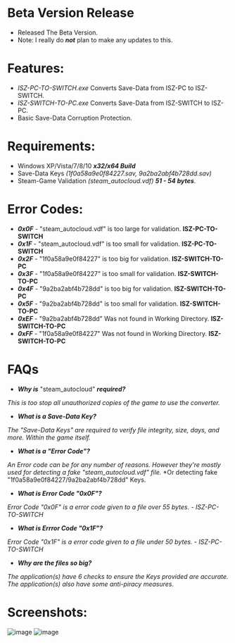 # Beta Version Release
- Released The Beta Version.
- Note: I really do ***not*** plan to make any updates to this.

# Features:
- *ISZ-PC-TO-SWITCH.exe* Converts Save-Data from ISZ-PC to ISZ-SWITCH.
- *ISZ-SWITCH-TO-PC.exe* Converts Save-Data from ISZ-SWITCH to ISZ-PC.
- Basic Save-Data Corruption Protection.

# Requirements:
- Windows XP/Vista/7/8/10 ***x32/x64 Build***
- Save-Data Keys *(1f0a58a9e0f84227.sav, 9a2ba2abf4b728dd.sav)*
- Steam-Game Validation *(steam_autocloud.vdf)* ***51 - 54 bytes***.

# Error Codes:
- ***0x0F*** - "steam_autocloud.vdf" is too large for validation. **ISZ-PC-TO-SWITCH**
- ***0x1F*** - "steam_autocloud.vdf" is too small for validation. **ISZ-PC-TO-SWITCH**
- ***0x2F*** - "1f0a58a9e0f84227" is too big for validation. **ISZ-SWITCH-TO-PC**
- ***0x3F*** - "1f0a58a9e0f84227" is too small for validation. **ISZ-SWITCH-TO-PC**
- ***0x4F*** - "9a2ba2abf4b728dd" is too big for validation. **ISZ-SWITCH-TO-PC**
- ***0x5F*** - "9a2ba2abf4b728dd" is too small for validation. **ISZ-SWITCH-TO-PC**
- ***0xEF*** - "9a2ba2abf4b728dd" Was not found in Working Directory. **ISZ-SWITCH-TO-PC**
- ***0xFF*** - "1f0a58a9e0f84227" Was not found in Working Directory. **ISZ-SWITCH-TO-PC**




# FAQs
- ***Why is*** "steam_autocloud" ***required?***

*This is too stop all unauthorized copies of the game to use the converter.*

- ***What is a Save-Data Key?***

*The "Save-Data Keys" are required to verify file integrity, size, days, and more. Within the game itself.*

- ***What is a "Error Code"?***

*An Error code can be for any number of reasons. However they're mostly used for detecting a fake "steam_autocloud.vdf" file.*
*Or detecting fake "1f0a58a9e0f84227/9a2ba2abf4b728dd" Keys.

- ***What is Error Code "0x0F"?***

*Error Code "0x0F" is a error code given to a file over 55 bytes. - ISZ-PC-TO-SWITCH*

- ***What is Errror Code "0x1F"?***

*Error Code "0x1F" is a error code given to a file under 50 bytes. - ISZ-PC-TO-SWITCH*

- ***Why are the files so big?***

*The application(s) have 6 checks to ensure the Keys provided are accurate. The application(s) also have some anti-piracy measures.*


# Screenshots:
![image](https://user-images.githubusercontent.com/78656905/183311418-d5eb2981-9073-4094-b399-a75e97cf4a79.png)
![image](https://user-images.githubusercontent.com/78656905/183311455-9e195b41-70f0-4d36-b45d-0a21d8ea7137.png)
